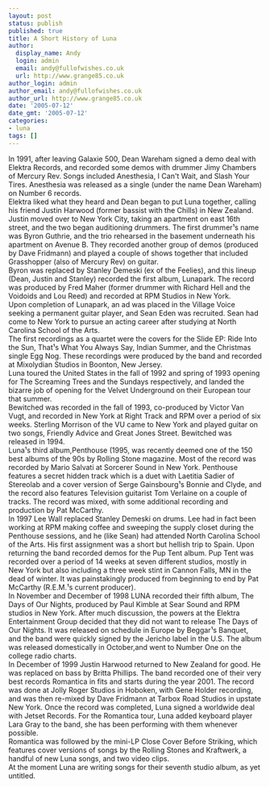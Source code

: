 ```yaml
---
layout: post
status: publish
published: true
title: A Short History of Luna
author:
  display_name: Andy
  login: admin
  email: andy@fullofwishes.co.uk
  url: http://www.grange85.co.uk
author_login: admin
author_email: andy@fullofwishes.co.uk
author_url: http://www.grange85.co.uk
date: '2005-07-12'
date_gmt: '2005-07-12'
categories:
- luna
tags: []
---
```

<p>In 1991, after leaving Galaxie 500, Dean Wareham signed a demo deal with Elektra Records, and recorded some demos with drummer Jimy Chambers of Mercury Rev. Songs included Anesthesia, I Can't Wait, and Slash Your Tires. Anesthesia was released as a single (under the name Dean Wareham) on Number 6 records.<br />Elektra liked what they heard and Dean began to put Luna together, calling his friend Justin Harwood (former bassist with the Chills) in New Zealand. Justin moved over to New York City, taking an apartment on east 16th street, and the two began auditioning drummers. The first drummer¹s name was Byron Guthrie, and the trio rehearsed in the basement underneath his apartment on Avenue B. They recorded another group of demos (produced by Dave Fridmann) and played a couple of shows together that included Grasshopper (also of Mercury Rev) on guitar.<br />Byron was replaced by Stanley Demeski (ex of the Feelies), and this lineup (Dean, Justin and Stanley) recorded the first album, Lunapark. The record was produced by Fred Maher (former drummer with Richard Hell and the Voidoids and Lou Reed) and recorded at RPM Studios in New York.<br />Upon completion of Lunapark, an ad was placed in the Village Voice seeking a permanent guitar player, and Sean Eden was recruited. Sean had come to New York to pursue an acting career after studying at North Carolina School of the Arts.<br />The first recordings as a quartet were the covers for the Slide EP: Ride Into the Sun, That¹s What You Always Say, Indian Summer, and the Christmas single Egg Nog. These recordings were produced by the band and recorded at Mixolydian Studios in Boonton, New Jersey.<br />Luna toured the United States in the fall of 1992 and spring of 1993 opening for The Screaming Trees and the Sundays respectively, and landed the bizarre job of opening for the Velvet Underground on their European tour that summer.<br />Bewitched was recorded in the fall of 1993, co-produced by Victor Van Vugt, and recorded in New York at Right Track and RPM over a period of six weeks. Sterling Morrison of the VU came to New York and played guitar on two songs, Friendly Advice and Great Jones Street. Bewitched was released in 1994.<br />Luna¹s third album,Penthouse (1995, was recently deemed one of the 150 best albums of the 90s by Rolling Stone magazine. Most of the record was recorded by Mario Salvati at Sorcerer Sound in New York. Penthouse features a secret hidden track which is a duet with Laetitia Sadier of Stereolab and a cover version of Serge Gainsbourg¹s Bonnie and Clyde, and the record also features Television guitarist Tom Verlaine on a couple of tracks. The record was mixed, with some additional recording and production by Pat McCarthy.<br />In 1997 Lee Wall replaced Stanley Demeski on drums. Lee had in fact been working at RPM making coffee and sweeping the supply closet during the Penthouse sessions, and he (like Sean) had attended North Carolina School of the Arts. His first assignment was a short but hellish trip to Spain. Upon returning the band recorded demos for the Pup Tent album. Pup Tent was recorded over a period of 14 weeks at seven different studios, mostly in New York but also including a three week stint in Cannon Falls, MN in the dead of winter. It was painstakingly produced from beginning to end by Pat McCarthy (R.E.M.¹s current producer).<br />In November and December of 1998 LUNA recorded their fifth album, The Days of Our Nights, produced by Paul Kimble at Sear Sound and RPM studios in New York. After much discussion, the powers at the Elektra Entertainment Group decided that they did not want to release The Days of Our Nights. It was released on schedule in Europe by Beggar¹s Banquet, and the band were quickly signed by the Jericho label in the U.S. The album was released domestically in October,and went to Number One on the college radio charts.<br />In December of 1999 Justin Harwood returned to New Zealand for good. He was replaced on bass by Britta Phillips. The band recorded one of their very best records Romantica in fits and starts during the year 2001. The record was done at Jolly Roger Studios in Hoboken, with Gene Holder recording, and was then re-mixed by Dave Fridmann at Tarbox Road Studios in upstate New York. Once the record was completed, Luna signed a worldwide deal with Jetset Records. For the Romantica tour, Luna added keyboard player Lara Gray to the band, she has been performing with them whenever possible.<br />Romantica was followed by the mini-LP Close Cover Before Striking, which features cover versions of songs by the Rolling Stones and Kraftwerk, a handful of new Luna songs, and two video clips.<br />At the moment Luna are writing songs for their seventh studio album, as yet untitled.</p>
